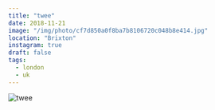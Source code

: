 ```yaml
---
title: "twee"
date: 2018-11-21
image: "/img/photo/cf7d850a0f8ba7b8106720c048b8e414.jpg"
location: "Brixton"
instagram: true
draft: false
tags:
  - london
  - uk
---
```


![twee](/img/photo/cf7d850a0f8ba7b8106720c048b8e414.jpg)
